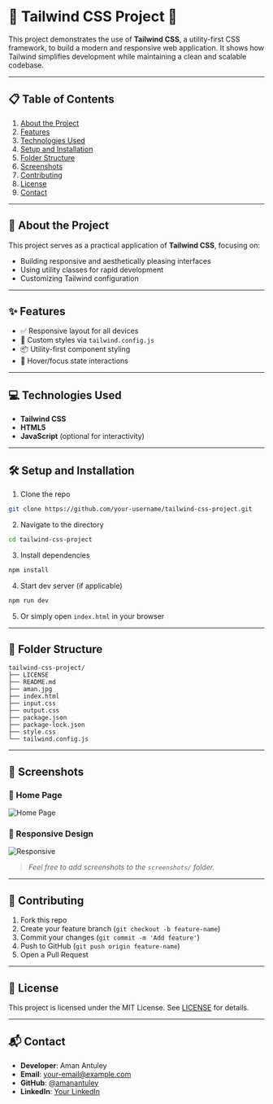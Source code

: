 
# 🌟 Tailwind CSS Project 🎨  

This project demonstrates the use of **Tailwind CSS**, a utility-first CSS framework, to build a modern and responsive web application. It shows how Tailwind simplifies development while maintaining a clean and scalable codebase.

---

## 📋 Table of Contents  

1. [About the Project](#about-the-project)  
2. [Features](#features)  
3. [Technologies Used](#technologies-used)  
4. [Setup and Installation](#setup-and-installation)  
5. [Folder Structure](#folder-structure)  
6. [Screenshots](#screenshots)  
7. [Contributing](#contributing)  
8. [License](#license)  
9. [Contact](#contact)  

---

## 📝 About the Project  

This project serves as a practical application of **Tailwind CSS**, focusing on:  
- Building responsive and aesthetically pleasing interfaces  
- Using utility classes for rapid development  
- Customizing Tailwind configuration  

---

## ✨ Features  

- ✅ Responsive layout for all devices  
- 🎨 Custom styles via `tailwind.config.js`  
- 📦 Utility-first component styling  
- 💬 Hover/focus state interactions  

---

## 💻 Technologies Used  

- **Tailwind CSS**  
- **HTML5**  
- **JavaScript** (optional for interactivity)  

---

## 🛠 Setup and Installation  

1. Clone the repo  
```bash  
git clone https://github.com/your-username/tailwind-css-project.git  
````

2. Navigate to the directory

```bash
cd tailwind-css-project  
```

3. Install dependencies

```bash
npm install  
```

4. Start dev server (if applicable)

```bash
npm run dev  
```

5. Or simply open `index.html` in your browser

---

## 📁 Folder Structure

```
tailwind-css-project/
├── LICENSE
├── README.md
├── aman.jpg
├── index.html
├── input.css
├── output.css
├── package.json
├── package-lock.json
├── style.css
└── tailwind.config.js
```

---

## 📸 Screenshots

### 🔹 Home Page

![Home Page](screenshots/home.png)

### 🔹 Responsive Design

![Responsive](screenshots/responsive.png)

> *Feel free to add screenshots to the `screenshots/` folder.*

---

## 🤝 Contributing

1. Fork this repo
2. Create your feature branch (`git checkout -b feature-name`)
3. Commit your changes (`git commit -m 'Add feature'`)
4. Push to GitHub (`git push origin feature-name`)
5. Open a Pull Request

---

## 📄 License

This project is licensed under the MIT License. See [LICENSE](LICENSE) for details.

---

## 📬 Contact

* **Developer**: Aman Antuley
* **Email**: [your-email@example.com](mailto:your-email@example.com)
* **GitHub**: [@amanantuley](https://github.com/amanantuley)
* **LinkedIn**: [Your LinkedIn](https://www.linkedin.com/in/your-profile)


